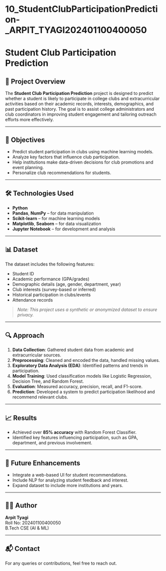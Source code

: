 # 10_StudentClubParticipationPrediction-_ARPIT_TYAGI202401100400050
# Student Club Participation Prediction

## 📌 Project Overview

The **Student Club Participation Prediction** project is designed to predict whether a student is likely to participate in college clubs and extracurricular activities based on their academic records, interests, demographics, and past participation history. The goal is to assist college administrators and club coordinators in improving student engagement and tailoring outreach efforts more effectively.

---

## 🎯 Objectives

- Predict student participation in clubs using machine learning models.
- Analyze key factors that influence club participation.
- Help institutions make data-driven decisions for club promotions and event planning.
- Personalize club recommendations for students.

---

## 🛠️ Technologies Used

- **Python**
- **Pandas**, **NumPy** – for data manipulation
- **Scikit-learn** – for machine learning models
- **Matplotlib**, **Seaborn** – for data visualization
- **Jupyter Notebook** – for development and analysis

---

## 📊 Dataset

The dataset includes the following features:

- Student ID
- Academic performance (GPA/grades)
- Demographic details (age, gender, department, year)
- Club interests (survey-based or inferred)
- Historical participation in clubs/events
- Attendance records

> *Note: This project uses a synthetic or anonymized dataset to ensure privacy.*

---

## 🔍 Approach

1. **Data Collection**: Gathered student data from academic and extracurricular sources.
2. **Preprocessing**: Cleaned and encoded the data, handled missing values.
3. **Exploratory Data Analysis (EDA)**: Identified patterns and trends in participation.
4. **Model Training**: Used classification models like Logistic Regression, Decision Tree, and Random Forest.
5. **Evaluation**: Measured accuracy, precision, recall, and F1-score.
6. **Prediction**: Developed a system to predict participation likelihood and recommend relevant clubs.

---

## 📈 Results

- Achieved over **85% accuracy** with Random Forest Classifier.
- Identified key features influencing participation, such as GPA, department, and previous involvement.

---

## 🚀 Future Enhancements

- Integrate a web-based UI for student recommendations.
- Include NLP for analyzing student feedback and interest.
- Expand dataset to include more institutions and years.

---

## 👨‍💻 Author

**Arpit Tyagi**  
Roll No: 202401100400050  
B.Tech CSE (AI & ML)

---

## 📬 Contact

For any queries or contributions, feel free to reach out.

